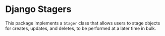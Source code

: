 # Django Stagers

This package implements a `Stager` class that allows users to stage objects for creates, updates, and deletes, to be performed at a later time in bulk.
